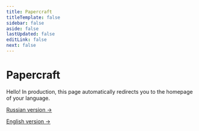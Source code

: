 ```yaml
---
title: Papercraft
titleTemplate: false
sidebar: false
aside: false
lastUpdated: false
editLink: false
next: false
---
```


# Papercraft

Hello! In production, this page automatically redirects you to the homepage of your language.

[Russian version →](/ru/)

[English version →](/pages/)
